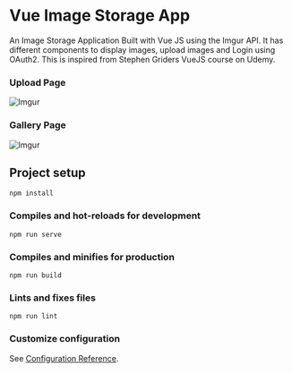 # Vue Image Storage App

An Image Storage Application Built with Vue JS using the Imgur API. It has different components to display images, upload images and Login using OAuth2. This is inspired from Stephen Griders VueJS course on Udemy.

### Upload Page

![Imgur](https://i.imgur.com/XnRLoXi.png)

### Gallery Page

![Imgur](https://i.imgur.com/RxeWE4A.png)

## Project setup

```
npm install
```

### Compiles and hot-reloads for development

```
npm run serve
```

### Compiles and minifies for production

```
npm run build
```

### Lints and fixes files

```
npm run lint
```

### Customize configuration

See [Configuration Reference](https://cli.vuejs.org/config/).
